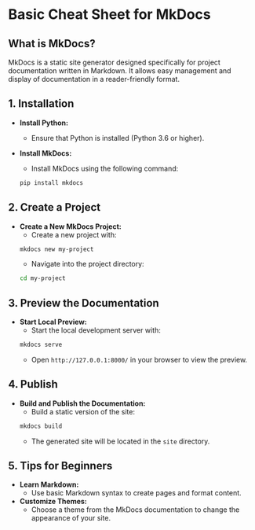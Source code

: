 # Basic Cheat Sheet for MkDocs



## What is MkDocs?

MkDocs is a static site generator designed specifically for project documentation written in Markdown. It allows easy management and display of documentation in a reader-friendly format.

## 1. Installation

- **Install Python:**
  - Ensure that Python is installed (Python 3.6 or higher).

- **Install MkDocs:**
  - Install MkDocs using the following command:
  ```bash
  pip install mkdocs
  ```

## 2. Create a Project

- **Create a New MkDocs Project:**
  - Create a new project with:
  ```bash
  mkdocs new my-project
  ```
  - Navigate into the project directory:
  ```bash
  cd my-project
  ```

## 3. Preview the Documentation

- **Start Local Preview:**
  - Start the local development server with:
  ```bash
  mkdocs serve
  ```
  - Open `http://127.0.0.1:8000/` in your browser to view the preview.

## 4. Publish

- **Build and Publish the Documentation:**
  - Build a static version of the site:
  ```bash
  mkdocs build
  ```
  - The generated site will be located in the `site` directory.

## 5. Tips for Beginners

- **Learn Markdown:**
  - Use basic Markdown syntax to create pages and format content.
- **Customize Themes:**
  - Choose a theme from the MkDocs documentation to change the appearance of your site.
